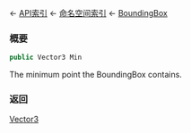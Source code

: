 ← [API索引](Api-Index) ← [命名空间索引](Namespace-Index) ← [BoundingBox](VRageMath.BoundingBox)

### 概要

```csharp
public Vector3 Min
```

The minimum point the BoundingBox contains.

### 返回

[Vector3](VRageMath.Vector3)

